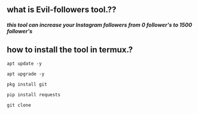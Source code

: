 ## what is Evil-followers tool.??

##### this tool can increase your Instagram followers from 0 follower's to 1500 follower's

## how to install the tool in termux.?

```
apt update -y
```
```
apt upgrade -y
```
```
pkg install git
```
```
pip install requests
```
```
git clone
```
